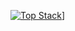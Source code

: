 [![Top Stack](https://widget.realdeveloper.pro/api/top?stack=.NET,Vue.js,Oracle)](https://github.com/YongSeok-Jang)]
